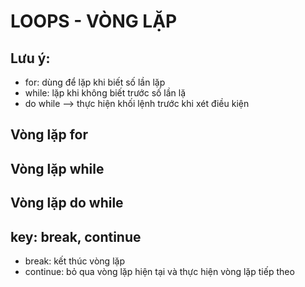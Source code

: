 # LOOPS - VÒNG LẶP

## Lưu ý:

- for: dùng để lặp khi biết số lần lặp
- while: lặp khi không biết trước số lần lặ
- do while --> thực hiện khối lệnh trước khi xét điều kiện

## Vòng lặp for

## Vòng lặp while

## Vòng lặp do while

## key: break, continue

- break: kết thúc vòng lặp
- continue: bỏ qua vòng lặp hiện tại và thực hiện vòng lặp tiếp theo
